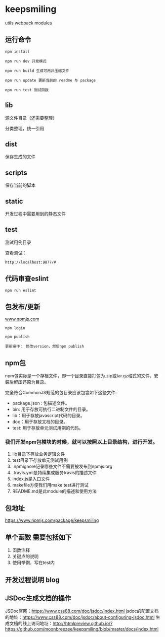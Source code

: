 # keepsmiling

utils webpack modules

## 运行命令

```
npm install 

npm run dev 开发模式

npm run build 生成可用非压缩文件

npm run update 更新当前的 readme 与 package

npm run test 测试函数
```

## lib

源文件目录（还需要整理）

分类整理，统一引用

## dist

保存生成的文件

## scripts

保存当前的脚本

## static

开发过程中需要用到的静态文件

## test

测试用例目录

查看测试：

```
http://localhost:9877/#
```

## 代码审查eslint

```
npm run eslint
```

## 包发布/更新

www.npmjs.com

```
npm login

npm publish

更新操作： 修改version，然后npm publish
```
## npm包
npm包实际是一个存档文件，即一个目录直接打包为.zip或tar.gz格式的文件，安装后解压还原为目录。

完全符合CommonJS规范的包目录应该包含如下这些文件:

- package.json : 包描述文件。
- bin: 用于存放可执行二进制文件的目录。
- lib：用于存放javascript代码的目录。
- doc：用于存放文档的目录。
- test: 用于存放单元测试用例的代码。

### 我们开发npm包模块的时候，就可以按照以上目录结构，进行开发。

1. lib目录下存放业务逻辑文件
2. test目录下存放单元测试用例
3. .npmignore记录哪些文件不需要被发布到npmjs.org
4. .travis.yml是持续集成服务travis的描述文件
5. index.js是入口文件
6. makefile方便我们用make test进行测试
7. README.md是此module的描述和使用方法

## 包地址
https://www.npmjs.com/package/keepsmiling

## 单个函数 需要包括如下
1. 函数注释
2. 关键点的说明
3. 使用举例，写在test内

## 开发过程说明  blog

## JSDoc生成文档的操作
JSDoc官网：https://www.css88.com/doc/jsdoc/index.html
jsdoc的配置文档的地址：https://www.css88.com/doc/jsdoc/about-configuring-jsdoc.html
生成文档的线上访问地址：http://htmlpreview.github.io/?https://github.com/moonbreezee/keepsmiling/blob/master/docs/index.html
